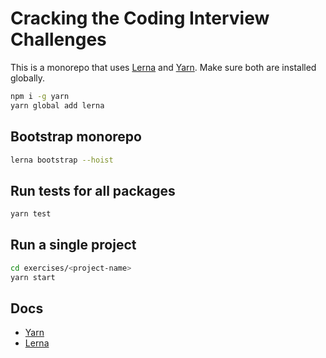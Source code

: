 # Cracking the Coding Interview Challenges

This is a monorepo that uses [Lerna](https://lerna.js.org/) and [Yarn](https://yarnpkg.com).
Make sure both are installed globally.

```sh
npm i -g yarn
yarn global add lerna
```

## Bootstrap monorepo

```sh
lerna bootstrap --hoist
```

## Run tests for all packages

```sh
yarn test
```

## Run a single project

```sh
cd exercises/<project-name>
yarn start
```

## Docs

- [Yarn](https://classic.yarnpkg.com/en/docs)
- [Lerna](https://github.com/lerna/lerna)

